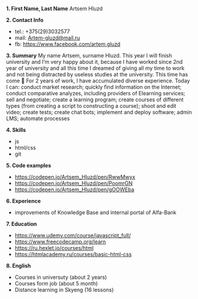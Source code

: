 **1. First Name, Last Name**
Artsem Hluzd

**2. Contact Info**
- tel.: +375(29)3032577
- mail: Artem-gluzd@mail.ru
- fb: https://www.facebook.com/artem.gluzd

**3. Summary** 
My name Artsem, surname Hluzd. This year I will finish university and I’m very happy about it, because I have worked since 2nd year of university and all this time I dreamed of giving all my time to work and not being distracted by useless studies at the university. This time has come  
For 2 years of work, I have accumulated diverse experience. Today I can: conduct market research; quickly find information on the Internet; conduct comparative analyzes, including providers of Elearning services; sell and negotiate; create a learning program; create courses of different types (from creating a script to constructing a course); shoot and edit video; create tests; create chat bots; implement and deploy software; admin LMS; automate processes 

**4. Skills** 
- js
- html/css
- git

**5. Code examples** 
- https://codepen.io/Artsem_Hluzd/pen/RwwMwyx
- https://codepen.io/Artsem_Hluzd/pen/PoomrGN
- https://codepen.io/Artsem_Hluzd/pen/gOOWEba

**6. Experience** 
- improvements of Knowledge Base and internal portal of Alfa-Bank

**7. Education**
- https://www.udemy.com/course/javascript_full/
- https://www.freecodecamp.org/learn
- https://ru.hexlet.io/courses/html
- https://htmlacademy.ru/courses/basic-html-css

**8. English** 
- Courses in universuty (about 2 years)
- Courses form job (about 5 month)
- Distance learning in Skyeng (16 lessons)
